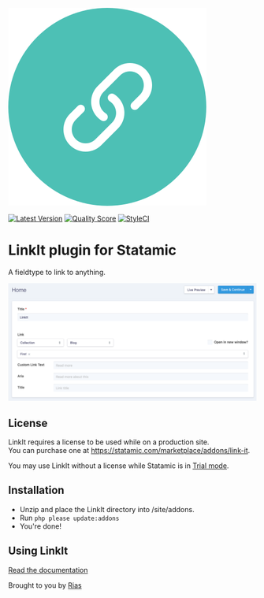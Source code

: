 ![Icon](icon.svg)

[![Latest Version](https://img.shields.io/github/release/rias500/statamic-linkit.svg?style=flat-square)](https://github.com/rias500/statamic-linkit/releases)
[![Quality Score](https://img.shields.io/scrutinizer/g/rias500/statamic-linkit.svg?style=flat-square)](https://scrutinizer-ci.com/g/rias500/statamic-linkit)
[![StyleCI](https://styleci.io/repos/182076674/shield)](https://styleci.io/repos/182076674)

# LinkIt plugin for Statamic

A fieldtype to link to anything.

![Screenshot](https://github.com/Rias500/statamic-linkit/raw/master/resources/assets/img/screenshot.png)

## License

LinkIt requires a license to be used while on a production site.  
You can purchase one at https://statamic.com/marketplace/addons/link-it.

You may use LinkIt without a license while Statamic is in [Trial mode](https://docs.statamic.com/knowledge-base/trial-mode).

## Installation

- Unzip and place the LinkIt directory into /site/addons.
- Run `php please update:addons`
- You're done!

## Using LinkIt

[Read the documentation](https://github.com/Rias500/statamic-linkit/blob/master/DOCUMENTATION.md)

Brought to you by [Rias](https://rias.be)
